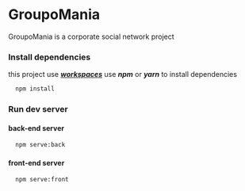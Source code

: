 # GroupoMania 

GroupoMania is a corporate social network project

### Install dependencies
this project use [***workspaces***](https://docs.npmjs.com/cli/v7/using-npm/workspaces) use ***npm*** or ***yarn*** to install dependencies
 
```bash
  npm install
```

### Run dev server

#### back-end server

```bash
  npm serve:back
```

#### front-end server

```bash
  npm serve:front
```